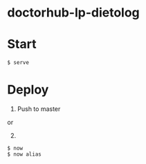 # doctorhub-lp-dietolog

# Start

```
$ serve
```

# Deploy

1. Push to master

or

2.
```
$ now
$ now alias
```
